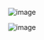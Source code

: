 ![image](https://github.com/user-attachments/assets/75f599a3-938e-457c-9294-cb538aab15ca)

![image](https://github.com/user-attachments/assets/118ea2d5-8a51-41fd-adaf-4e4f3c7a0dc8)
